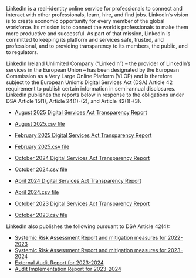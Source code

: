 LinkedIn is a real-identity online service for professionals to connect and interact with other professionals, learn, hire, and find jobs. LinkedIn’s vision is to create economic opportunity for every member of the global workforce. Its mission is to connect the world’s professionals to make them more productive and successful. As part of that mission, LinkedIn is committed to keeping its platform and services safe, trusted, and professional, and to providing transparency to its members, the public, and to regulators.

LinkedIn Ireland Unlimited Company (“LinkedIn”) – the provider of LinkedIn’s services in the European Union – has been designated by the European Commission as a Very Large Online Platform (VLOP) and is therefore subject to the European Union’s Digital Services Act (DSA) Article 42 requirement to publish certain information in semi-annual disclosures. LinkedIn publishes the reports below in response to the obligations under DSA Article 15(1), Article 24(1)-(2), and Article 42(1)-(3). 

*   [August 2025 Digital Services Act Transparency Report](https://content.linkedin.com/content/dam/help/tns/en/August-2025-Digital-Services-Act-Transparency-Report.pdf)
*   [August 2025.csv file](https://content.linkedin.com/content/dam/help/tns/en/TnS_August-2025_LinkedIn-DSA-Transparency-Report-csv.csv)
*   [February 2025 Digital Services Act Transparency Report](https://content.linkedin.com/content/dam/help/tns/en/February-2025-DSA-Transparency-Report.pdf)
*   [February 2025.csv file](https://content.linkedin.com/content/dam/help/tns/en/February-2025-LinkedIn-DSA-Transparency-Report-csv.csv)
*   [October 2024 Digital Services Act Transparency Report](https://content.linkedin.com/content/dam/help/tns/en/October-2024-DSA-Transparency-Report.pdf)
*   [October 2024.csv file](https://content.linkedin.com/content/dam/help/tns/en/October-2024-LinkedIn-DSA-Transparency-Report-csv.csv)
*   [April 2024 Digital Services Act Transparency Report](https://content.linkedin.com/content/dam/help/tns/en/April-2024-LinkedIn-DSA-Transparency-Report.pdf)
*   [April 2024.csv file](https://content.linkedin.com/content/dam/help/tns/en/April-2024-LinkedIn-DSA-Transparency-Report-csv.csv)  
    
*   [October 2023 Digital Services Act Transparency Report](https://content.linkedin.com/content/dam/help/linkedin/en-us/October-2023-LinkedIn-DSA-Transparency-Report10.pdf)
*   [October 2023.csv file](https://content.linkedin.com/content/dam/help/linkedin/en-us/October-2023-LinkedIn-DSA-Transparency-Report.csv)

LinkedIn also publishes the following pursuant to DSA Article 42(4):

*   [Systemic Risk Assessment Report and mitigation measures for 2022-2023](https://content.linkedin.com/content/dam/help/tns/en/LinkedIn-2022-2023-DSA-Systemic-Risk-Assessment-Report.pdf)
*   [Systemic Risk Assessment Report and mitigation measures for 2023-2024](https://content.linkedin.com/content/dam/help/tns/en/LinkedIn-2023-2024-DSA-Systemic-Risk-Assessment-Report.pdf)
*   [External Audit Report for 2023-2024](https://content.linkedin.com/content/dam/help/tns/en/2024_LinkedIn_DSA_Redacted_Report_NON-CONFIDENTIAL.pdf)
*   [Audit Implementation Report for 2023-2024](https://content.linkedin.com/content/dam/help/tns/en/DSA_Audit_Implementation_Report_Non-Confidential_Version.pdf)